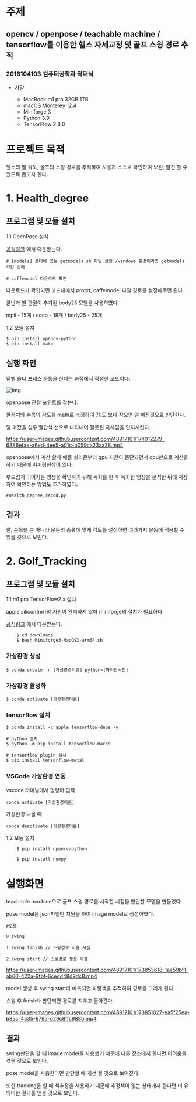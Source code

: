 # 주제

## opencv / openpose / teachable machine / tensorflow를 이용한 헬스 자세교정 및 골프 스윙 경로 추적

### 2016104103 컴퓨터공학과 곽태식

* 사양

    - MacBook m1 pro 32GB 1TB
    - macOS Monterey 12.4
    - Miniforge 3
    - Python 3.9
    - TensorFlow 2.8.0

# 프로젝트 목적

헬스의 팔 각도, 골프의 스윙 경로를 추적하여 사용자 스스로 확인하여 보완, 발전 할 수 있도록 돕고자 한다.

# 1. Health_degree

 ## 프로그램 및 모듈 설치
 
1.1 OpenPose 설치

 [공식링크](https://github.com/CMU-Perceptual-Computing-Lab/openpose) 에서 다운받는다.
 
    # [models] 폴더에 있는 getmodels.sh 파일 실행 /windows 환경이라면 getmodels 파일 실행
    
    # caffemodel 다운로드 확인
  
 다운로드가 확인되면 코드내에서 protxt, caffemodel 파일 경로를 설정해주면 된다.
 
 골반과 발 관절이 추가된 body25 모델을 사용하였다.
 
 mpii - 15개 / coco - 18개 / body25 - 25개
 
1.2 모듈 설치

    $ pip install opencv-python
    $ pip install math

 ## 실행 화면
 
  덤벨 숄더 프레스 운동을 한다는 과정에서 작성한 코드이다.
  
  
  ![img](https://user-images.githubusercontent.com/48917101/174013376-98a25f90-a4cb-43be-b559-97292b127541.png)

  
  
  
  openpose 관절 포인트를 잡는다.
  
  팔꿈치와 손목의 각도를 math로 측정하여 70도 보다 작으면 덜 펴진것으로 판단한다.
  
  덜 펴졌을 경우 빨간색 선으로 나타내어 잘못된 자세임을 인지시킨다.

https://user-images.githubusercontent.com/48917101/174012279-6386efae-a6ed-4ee5-a01c-b059ca23aa38.mp4

openpose에서 계산 할때 애플 실리콘부터 gpu 지원이 중단되면서 cpu만으로 계산을 하기 때문에 버퍼링현상이 있다.


부드럽게 이어지는 영상을 확인하기 위해 녹화를 한 후 녹화한 영상을 분석한 뒤에 저장하여 확인하는 방법도 추가하였다.

    #Health_degree_recod.py

 ## 결과
 
 팔, 손목을 뿐 아니라 운동의 종류에 맞게 각도를 설정하면 여러가지 운동에 적용할 수 있을 것으로 보인다.

# 2. Golf_Tracking

 ## 프로그램 및 모듈 설치

1.1 m1 pro TensorFlow2.x 설치
  
  apple silicon(m1)의 지원이 완벽하지 않아 miniforge의 설치가 필요하다.

  [공식링크](https://github.com/conda-forge/miniforge/) 에서 다운받는다.
  
        $ cd downloads
        $ bash Miniforge3-MacOSX-arm64.sh
  
  ### 가상환경 생성
  
    $ conda create -n [가상환경이름] python=[파이썬버전]
    
  ### 가상환경 활성화
  
    $ conda activate [가상환경이름]
  
  ### tensorflow 설치
  
    $ conda install -c apple tensorflow-deps -y
    
    # python 설치
    $ python -m pip install tensorflow-macos
    
    # tensorflow plugin 설치
    $ pip install tensorflow-metal
    
  ### VSCode 가상환경 연동
  
   vscode 터미널에서 명령어 입력  
   
    conda activate [가상환경이름]
    
   가상환경 나올 때
   
    conda deactivate [가상환경이름]
    
1.2 모듈 설치


        $ pip install opencv-python
        
        $ pip install numpy


# 실행화면

teachable machine으로 골프 스윙 경로를 시작할 시점을 판단할 모델을 만들었다.

pose model은 json파일만 지원을 하여 image model로 생성하였다.

    #모델
    
    0:swing

    1:swing finish // 스윙경로 지울 시점

    2:swing start // 스윙경로 생성 시점


https://user-images.githubusercontent.com/48917101/173853618-1ae59bf1-ab60-422a-9fbf-6cecd48d9dc8.mp4


model 생성 후 swing start라 예측되면 파랑색을 추적하여 경로를 그리게 된다.

스윙 후 finish라 판단되면 경로를 지우고 돌아간다.

https://user-images.githubusercontent.com/48917101/173851027-ea5f25ea-b85c-4535-979a-d29c8ffc988b.mp4



## 결과

swing판단을 할 때 image model을 사용했기 때문에 다른 장소에서 한다면 어려움을 겪을 것으로 보인다.

pose model을 사용한다면 판단할 때 개선 될 것으로 보여진다.

또한 tracking을 할 때 색추정을 사용하기 때문에 추정색이 없는 상태에서 한다면 더 유의미한 결과를 얻을 것으로 보인다.




